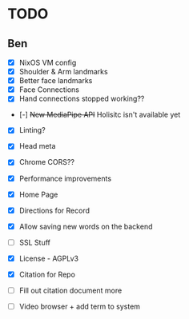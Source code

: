 # TODO

## Ben

- [x] NixOS VM config
- [x] Shoulder & Arm landmarks
- [x] Better face landmarks
- [x] Face Connections
- [x] Hand connections stopped working??
- [-] ~~New MediaPipe API~~ Holisitc isn't available yet
- [x] Linting?
- [x] Head meta
- [x] Chrome CORS??
- [x] Performance improvements
- [x] Home Page
- [x] Directions for Record
- [x] Allow saving new words on the backend
- [ ] SSL Stuff
- [x] License - AGPLv3
- [x] Citation for Repo
- [ ] Fill out citation document more
- [ ] Video browser + add term to system

